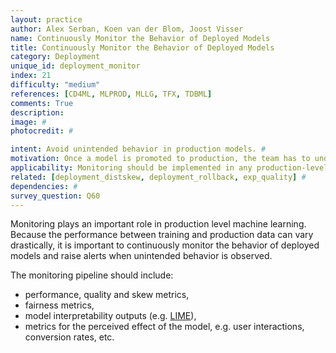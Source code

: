 ```yaml
---
layout: practice
author: Alex Serban, Koen van der Blom, Joost Visser
name: Continuously Monitor the Behavior of Deployed Models
title: Continuously Monitor the Behavior of Deployed Models
category: Deployment
unique_id: deployment_monitor
index: 21
difficulty: "medium"
references: [CD4ML, MLPROD, MLLG, TFX, TDBML]
comments: True
description:
image: #
photocredit: #

intent: Avoid unintended behavior in production models. #
motivation: Once a model is promoted to production, the team has to understand how it performs. #
applicability: Monitoring should be implemented in any production-level ML application.
related: [deployment_distskew, deployment_rollback, exp_quality] #
dependencies: #
survey_question: Q60
---
```


Monitoring plays an important role in production level machine learning.
Because the performance between training and production data can vary drastically, it is important to continuously monitor the behavior of deployed models and raise alerts when unintended behavior is observed.

The monitoring pipeline should include:
- performance, quality and skew metrics,
- fairness metrics,
- model interpretability outputs (e.g. <a href="https://arxiv.org/pdf/1602.04938v1.pdf" target="_blank">LIME</a>),
- metrics for the perceived effect of the model, e.g. user interactions, conversion rates, etc.